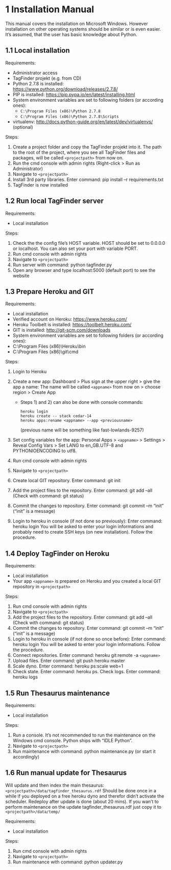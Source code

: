 # 1   Installation Manual

This manual covers the installation on Microsoft Windows. However installation on other operating systems should be similar or is even easier.
It’s assumed, that the user has basic knowledge about Python.


## 1.1 Local installation

Requirements:
-   Administrator access
-   TagFinder projekt (e.g. from CD)
-   Python 2.7.8 is installed: https://www.python.org/download/releases/2.7.8/
-   PIP is installed:  https://pip.pypa.io/en/latest/installing.html
-   System environment variables are set to following folders (or according ones):
    -   `C:\Program Files (x86)\Python 2.7.8`
    -   `C:\Program Files (x86)\Python 2.7.8\Scripts`
-   virtualenv: http://docs.python-guide.org/en/latest/dev/virtualenvs/ (optional)

Steps:

1.  Create a project folder and copy the TagFinder projekt into it. The path to the root of the project, where you see all TagFinder files and packages, will be called `<projectpath>` from now on.
2.  Run the cmd console with admin rights (Right-click > Run as Administrator)
3.  Navigate to `<projectpath>`
4.  Install 3rd party libraries. Enter command: pip install –r requirements.txt
5.  TagFinder is now installed


## 1.2 Run local TagFinder server

Requirements:
-   Local installation

Steps:

1.  Check the the config file’s HOST variable. HOST should be set to 0.0.0.0 or localhost. You can also set your port with variable PORT.
2.  Run cmd console with admin rights
3.  Navigate to `<projectpath>`
4.  Run server with command: python tagfinder.py
5.  Open any browser and type localhost:5000 (default port) to see the website


## 1.3 Prepare Heroku and GIT

Requirements:
-  Local installation
-   Verified account on Heroku: https://www.heroku.com/
-   Heroku Toolbelt is installed: https://toolbelt.heroku.com/
-   GIT is installed: http://git-scm.com/downloads
-   System environment variables are set to following folders (or according ones):
-   C:\Program Files (x86)\Heroku\bin
-   C:\Program Files (x86)\git\cmd

Steps:

1.  Login to Heroku
2.  Create a new app: Dashboard > Plus sign at the upper right > give the app a name: The name will be called `<appname>` from now on >  choose region > Create App
    - Steps 1) and 2) can also be done with console commands:
		```
		heroku login
		heroku create -- stack cedar-14
		heroku apps:rename <appname> --app <previousname>
		```
		(previous name will be something like fast-lowlands-9257)
	
3.  Set config variables for the app: Personal Apps >  `<appname>`  > Settings > Reveal Config Vars > Set LANG to en_GB.UTF-8 and PYTHONIOENCODING to utf8.
4.  Run cmd console with admin rights
5.  Navigate to `<projectpath>`
6.  Create local GIT repository. Enter command: git init
7.  Add the project files to the repository. Enter command: git add –all
    (Check with command: git status)
8.  Commit the changes to repository. Enter command: git commit –m “init” (“init” is a message)
9.  Login to heroku in console (if not done so previously): Enter command: heroku login
    You will be asked to enter your login informations and probably need to create SSH keys (on new installation). Follow the procedure.

	
## 1.4 Deploy TagFinder on Heroku

Requirements:
-   Local installation
-   Your app `<appname>` is prepared on Heroku and you created a local GIT repository in `<projectpath>`

Steps:

1.  Run cmd console with admin rights
2.  Navigate to `<projectpath>`
3.  Add the project files to the repository. Enter command: git add –all
   (Check with command: git status)
4.  Commit the changes to repository. Enter command: git commit –m “init” (“init” is a message)
5.  Login to heroku in console (if not done so once before): Enter command: heroku login
    You will be asked to enter your login informations. Follow the procedure.
6.  Connect repositories. Enter command: heroku git:remote -a `<appname>`
7.  Upload files. Enter command: git push heroku master
8.  Scale dyno. Enter command: heroku ps:scale web=1
9.  Check state. Enter command: heroku ps. Check logs. Enter command: heroku logs


## 1.5 Run Thesaurus maintenance

Requirements:
-   Local installation

Steps:

1.  Run a console. It’s not recommended to run the maintenance on the Windows cmd console. Python ships with “IDLE Python”.
2.  Navigate to `<projectpath>`
3.  Run maintenance with command: python maintenance.py (or start it accordingly)


## 1.6 Run manual update for Thesaurus

Will update and then index the main thesaurus: `<projectpath>/data/tagfinder_thesaurus.rdf`
Should be done once in a while if you deployed on a free heroku dyno and therefor didn’t activate the scheduler. Redeploy after update is done (about 20 mins).
If you wan’t to perform maintenance on the update tagfinder_thesaurus.rdf just copy it to `<projectpath>/data/temp/`

Requirements:
-   Local installation

Steps:

1.  Run cmd console with admin rights
2.  Navigate to `<projectpath>`
3.  Run maintenance with command: python updater.py

